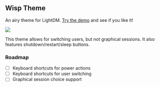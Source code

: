 ## Wisp Theme

An airy theme for LightDM. [Try the demo](http://nejsan.github.io/lightdm-webkit-theme-wisp/) and see if you like it!

![](https://raw.githubusercontent.com/nejsan/lightdm-webkit-theme-wisp/master/screenshot.png)

This theme allows for switching users, but not graphical sessions. It also features shutdown/restart/sleep buttons.

### Roadmap
- [ ] Keyboard shortcuts for power actions
- [ ] Keyboard shortcuts for user switching
- [ ] Graphical session choice support
